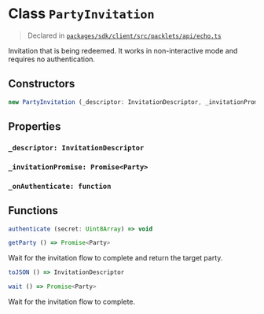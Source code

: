 # Class `PartyInvitation`
> Declared in [`packages/sdk/client/src/packlets/api/echo.ts`]()

Invitation that is being redeemed.
It works in non-interactive mode and requires no authentication.

## Constructors
```ts
new PartyInvitation (_descriptor: InvitationDescriptor, _invitationPromise: Promise<Party>, _onAuthenticate: function) => PartyInvitation
```

## Properties
### `_descriptor: InvitationDescriptor`
### `_invitationPromise: Promise<Party>`
### `_onAuthenticate: function`

## Functions
```ts
authenticate (secret: Uint8Array) => void
```
```ts
getParty () => Promise<Party>
```
Wait for the invitation flow to complete and return the target party.
```ts
toJSON () => InvitationDescriptor
```
```ts
wait () => Promise<Party>
```
Wait for the invitation flow to complete.